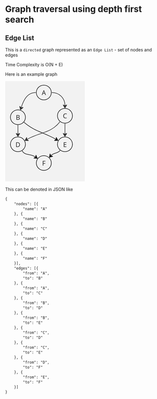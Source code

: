 # Graph traversal using depth first search 

## Edge List
This is a `directed` graph represented as an `Edge List` - set of nodes and edges

Time Complexity is O(N + E)

Here is an example graph 

![_](simple_graph.png)

This can be denoted in JSON like 

```
{
    "nodes": [{
        "name": "A"
    }, {
        "name": "B"
    }, {
        "name": "C"
    }, {
        "name": "D"
    }, {
        "name": "E"
    }, {
        "name": "F"
    }],
    "edges": [{
        "from": "A",
        "to": "B"
    }, {
        "from": "A",
        "to": "C"
    }, {
        "from": "B",
        "to": "D"
    }, {
        "from": "B",
        "to": "E"
    }, {
        "from": "C",
        "to": "D"
    }, {
        "from": "C",
        "to": "E"
    }, {
        "from": "D",
        "to": "F"
    }, {
        "from": "E",
        "to": "F"
    }]
}
```

        
